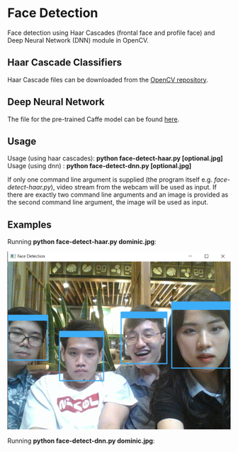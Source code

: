 # Face Detection
Face detection using Haar Cascades (frontal face and profile face) and Deep Neural Network (DNN) module in OpenCV.

## Haar Cascade Classifiers
Haar Cascade files can be downloaded from the [OpenCV repository](https://github.com/opencv/opencv/tree/master/data/haarcascades).

## Deep Neural Network
The file for the pre-trained Caffe model can be found [here](https://github.com/opencv/opencv_3rdparty/blob/dnn_samples_face_detector_20170830/res10_300x300_ssd_iter_140000.caffemodel).

## Usage
Usage (using haar cascades): **python face-detect-haar.py [optional.jpg]**<br>
Usage (using dnn)          : **python face-detect-dnn.py [optional.jpg]**

If only one command line argument is supplied (the program itself e.g. *face-detect-haar.py*), video stream from the webcam will be used as input.
If there are exactly two command line arguments and an image is provided as the second command line argument, the image will be used as input.

## Examples
Running **python face-detect-haar.py dominic.jpg**:

![Image of Dominic with Face Detection Using Haar Cascades](anh.png)

Running **python face-detect-dnn.py dominic.jpg**:

<!-- ![Image of Dominic with Face Detection Using DNN](https://user-images.githubusercontent.com/74373754/116709904-bc8e5380-aa03-11eb-83c9-32d9ea33fed5.png) -->

